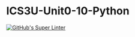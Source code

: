 # ICS3U-Unit0-10-Python

[![GitHub's Super Linter](https://github.com/Andrew-Ten-Den/ICS3U-Unit0-10-Python/workflows/GitHub's%20Super%20Linter/badge.svg)](https://github.com/Andrew-Ten-Den/ICS3U-Unit0-10-Python/actions)
